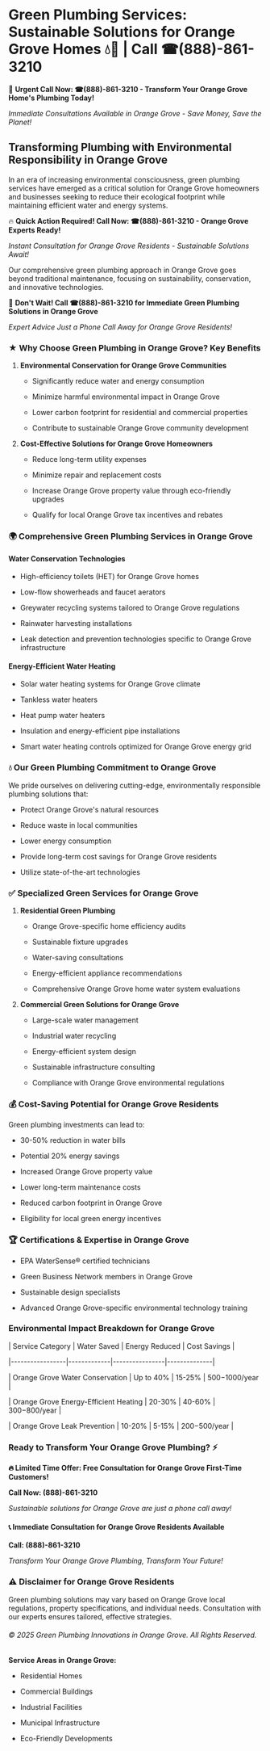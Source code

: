 # Green Plumbing Services: Sustainable Solutions for Orange Grove Homes 💧🌿 | Call ☎(888)-861-3210

🚨 **Urgent Call Now: ☎(888)-861-3210 - Transform Your Orange Grove Home's Plumbing Today!**
*Immediate Consultations Available in Orange Grove - Save Money, Save the Planet!*

## Transforming Plumbing with Environmental Responsibility in Orange Grove

In an era of increasing environmental consciousness, green plumbing services have emerged as a critical solution for Orange Grove homeowners and businesses seeking to reduce their ecological footprint while maintaining efficient water and energy systems. 

🔥 **Quick Action Required! Call Now: ☎(888)-861-3210 - Orange Grove Experts Ready!**
*Instant Consultation for Orange Grove Residents - Sustainable Solutions Await!*

Our comprehensive green plumbing approach in Orange Grove goes beyond traditional maintenance, focusing on sustainability, conservation, and innovative technologies.

🚨 **Don't Wait! Call ☎(888)-861-3210 for Immediate Green Plumbing Solutions in Orange Grove**
*Expert Advice Just a Phone Call Away for Orange Grove Residents!*

### ★ Why Choose Green Plumbing in Orange Grove? Key Benefits

1. **Environmental Conservation for Orange Grove Communities** 
   - Significantly reduce water and energy consumption
   - Minimize harmful environmental impact in Orange Grove
   - Lower carbon footprint for residential and commercial properties
   - Contribute to sustainable Orange Grove community development

2. **Cost-Effective Solutions for Orange Grove Homeowners** 
   - Reduce long-term utility expenses
   - Minimize repair and replacement costs
   - Increase Orange Grove property value through eco-friendly upgrades
   - Qualify for local Orange Grove tax incentives and rebates

### 🌍 Comprehensive Green Plumbing Services in Orange Grove

#### Water Conservation Technologies
- High-efficiency toilets (HET) for Orange Grove homes
- Low-flow showerheads and faucet aerators
- Greywater recycling systems tailored to Orange Grove regulations
- Rainwater harvesting installations
- Leak detection and prevention technologies specific to Orange Grove infrastructure

#### Energy-Efficient Water Heating
- Solar water heating systems for Orange Grove climate
- Tankless water heaters
- Heat pump water heaters
- Insulation and energy-efficient pipe installations
- Smart water heating controls optimized for Orange Grove energy grid

### 💧 Our Green Plumbing Commitment to Orange Grove

We pride ourselves on delivering cutting-edge, environmentally responsible plumbing solutions that:
- Protect Orange Grove's natural resources
- Reduce waste in local communities
- Lower energy consumption
- Provide long-term cost savings for Orange Grove residents
- Utilize state-of-the-art technologies

### ✅ Specialized Green Services for Orange Grove

1. **Residential Green Plumbing**
   - Orange Grove-specific home efficiency audits
   - Sustainable fixture upgrades
   - Water-saving consultations
   - Energy-efficient appliance recommendations
   - Comprehensive Orange Grove home water system evaluations

2. **Commercial Green Solutions for Orange Grove**
   - Large-scale water management
   - Industrial water recycling
   - Energy-efficient system design
   - Sustainable infrastructure consulting
   - Compliance with Orange Grove environmental regulations

### 💰 Cost-Saving Potential for Orange Grove Residents

Green plumbing investments can lead to:
- 30-50% reduction in water bills
- Potential 20% energy savings
- Increased Orange Grove property value
- Lower long-term maintenance costs
- Reduced carbon footprint in Orange Grove
- Eligibility for local green energy incentives

### 🏆 Certifications & Expertise in Orange Grove

- EPA WaterSense® certified technicians
- Green Business Network members in Orange Grove
- Sustainable design specialists
- Advanced Orange Grove-specific environmental technology training

### Environmental Impact Breakdown for Orange Grove

| Service Category | Water Saved | Energy Reduced | Cost Savings |
|-----------------|-------------|----------------|--------------|
| Orange Grove Water Conservation | Up to 40% | 15-25% | $500-$1000/year |
| Orange Grove Energy-Efficient Heating | 20-30% | 40-60% | $300-$800/year |
| Orange Grove Leak Prevention | 10-20% | 5-15% | $200-$500/year |

### Ready to Transform Your Orange Grove Plumbing? ⚡

**🔥 Limited Time Offer: Free Consultation for Orange Grove First-Time Customers!**

**Call Now: (888)-861-3210**
*Sustainable solutions for Orange Grove are just a phone call away!*

#### 📞 Immediate Consultation for Orange Grove Residents Available

**Call: (888)-861-3210**
*Transform Your Orange Grove Plumbing, Transform Your Future!*

### ⚠️ Disclaimer for Orange Grove Residents

Green plumbing solutions may vary based on Orange Grove local regulations, property specifications, and individual needs. Consultation with our experts ensures tailored, effective strategies.

###### © 2025 Green Plumbing Innovations in Orange Grove. All Rights Reserved.

**Service Areas in Orange Grove:** 
- Residential Homes
- Commercial Buildings
- Industrial Facilities
- Municipal Infrastructure
- Eco-Friendly Developments